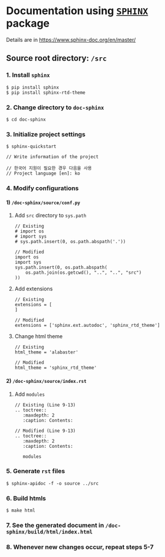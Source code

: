 # Documentation using [`SPHINX`](https://www.sphinx-doc.org/en/master/) package
Details are in https://www.sphinx-doc.org/en/master/

## Source root directory: `/src`


### 1. Install `sphinx`
    $ pip install sphinx
    $ pip install sphinx-rtd-theme


### 2. Change directory to `doc-sphinx`
    $ cd doc-sphinx


### 3. Initialize project settings
    $ sphinx-quickstart
    
    // Write information of the project 
    
    // 한국어 지원이 필요한 경우 다음을 사용
    // Project language [en]: ko

### 4. Modify configurations
#### 1) `/doc-sphinx/source/conf.py`
1. Add `src` directory to `sys.path`
     
       // Existing
       # import os
       # import sys
       # sys.path.insert(0, os.path.abspath('.'))
       
       // Modified
       import os
       import sys
       sys.path.insert(0, os.path.abspath(
           os.path.join(os.getcwd(), "..", "..", "src")
       ))

2. Add extensions

       // Existing
       extensions = [
       ]
       
       // Modified
       extensions = ['sphinx.ext.autodoc', 'sphinx_rtd_theme']

3. Change html theme

       // Existing
       html_theme = 'alabaster'
       
       // Modified
       html_theme = 'sphinx_rtd_theme'


#### 2) `/doc-sphinx/source/index.rst`
1. Add `modules`
       
       // Existing (Line 9-13)
       .. toctree::
          :maxdepth: 2
          :caption: Contents:
    
       // Modified (Line 9-13)
       .. toctree::
          :maxdepth: 2
          :caption: Contents:
    
          modules
      

### 5. Generate `rst` files
    $ sphinx-apidoc -f -o source ../src
    
    
### 6. Build htmls
    $ make html 
    

### 7. See the generated document in `/doc-sphinx/build/html/index.html`


### 8. Whenever new changes occur, repeat steps 5-7
